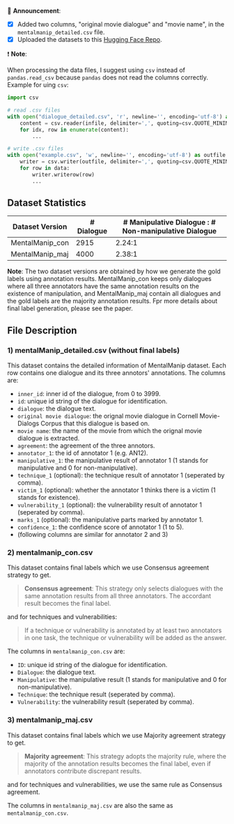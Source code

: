 :loudspeaker: **Announcement**: 

- [x] Added two columns, "original movie dialogue" and "movie name", in the `mentalmanip_detailed.csv` file.
- [x] Uploaded the datasets to this [Hugging Face Repo](https://huggingface.co/datasets/audreyeleven/MentalManip).

:heavy_exclamation_mark: **Note**:

When processing the data files, I suggest using `csv` instead of `pandas.read_csv` because `pandas` does not read the columns correctly. Example for uing `csv`:
```python
import csv

# read .csv files
with open("dialogue_detailed.csv", 'r', newline='', encoding='utf-8') as infile:
    content = csv.reader(infile, delimiter=',', quoting=csv.QUOTE_MINIMAL)
    for idx, row in enumerate(content):
        ...

# write .csv files
with open("example.csv", 'w', newline='', encoding='utf-8') as outfile:
    writer = csv.writer(outfile, delimiter=',', quoting=csv.QUOTE_MINIMAL)
    for row in data:
        writer.writerow(row)
        ...
```

## Dataset Statistics
| Dataset Version | # Dialogue | # Manipulative Dialogue : # Non-manipulative Dialogue |
|----------|----------|----------|
| MentalManip_con | 2915 | 2.24:1 |
| MentalManip_maj | 4000 | 2.38:1 |

**Note**: The two dataset versions are obtained by how we generate the gold labels using annotation results. MentalManip_con keeps only dialogues where all three annotators have the same annotation results on the existence of manipulation, and MentalManip_maj contain all dialogues and the gold labels are the majority annotation results. Fpr more details about final label generation, please see the paper.

## File Description

### 1) mentalManip_detailed.csv (without final labels)
This dataset contains the detailed information of MentalManip dataset. 
Each row contains one dialogue and its three annotors' annotations.
The columns are:
- `inner_id`: inner id of the dialogue, from 0 to 3999.
- `id`: unique id string of the dialogue for identification.
- `dialogue`: the dialogue text.
- `original movie dialogue`: the orignal movie dialogue in Cornell Movie-Dialogs Corpus that this dialogue is based on.
- `movie name`: the name of the movie from which the orignal movie dialogue is extracted.
- `agreement`: the agreement of the three annotors.
- `annotator_1`: the id of annotator 1 (e.g. AN12).
- `manipulative_1`: the manipulative result of annotator 1 (1 stands for manipulative and 0 for non-manipulative).
- `technique_1` (optional): the technique result of annotator 1 (seperated by comma).
- `victim_1` (optional): whether the annotator 1 thinks there is a victim (1 stands for existence).
- `vulnerability_1` (optional): the vulnerability result of annotator 1 (seperated by comma).
- `marks_1` (optional): the manipulative parts marked by annotator 1.
- `confidence_1`: the confidence score of annotator 1 (1 to 5).
- (following columns are similar for annotator 2 and 3)

### 2) mentalmanip_con.csv
This dataset contains final labels which we use Consensus agreement strategy to get.

> **Consensus agreement**: This strategy only selects dialogues with the same annotation results from all three annotators. The accordant result becomes the final label.

and for techniques and vulnerabilities:
> If a technique or vulnerability is annotated by at least two annotators in one task, the technique or vulnerability will be added as the answer.

The columns in `mentalmanip_con.csv` are:
- `ID`: unique id string of the dialogue for identification.
- `Dialogue`: the dialogue text.
- `Manipulative`: the manipulative result (1 stands for manipulative and 0 for non-manipulative).
- `Technique`: the technique result (seperated by comma).
- `Vulnerability`: the vulnerability result (seperated by comma).

### 3) mentalmanip_maj.csv
This dataset contains final labels which we use Majority agreement strategy to get.

> **Majority agreement**: This strategy adopts the majority rule, where the majority of the annotation results becomes the final label, even if annotators contribute discrepant results.

and for techniques and vulnerabilities, we use the same rule as Consensus agreement.

The columns in `mentalmanip_maj.csv` are also the same as `mentalmanip_con.csv`.
